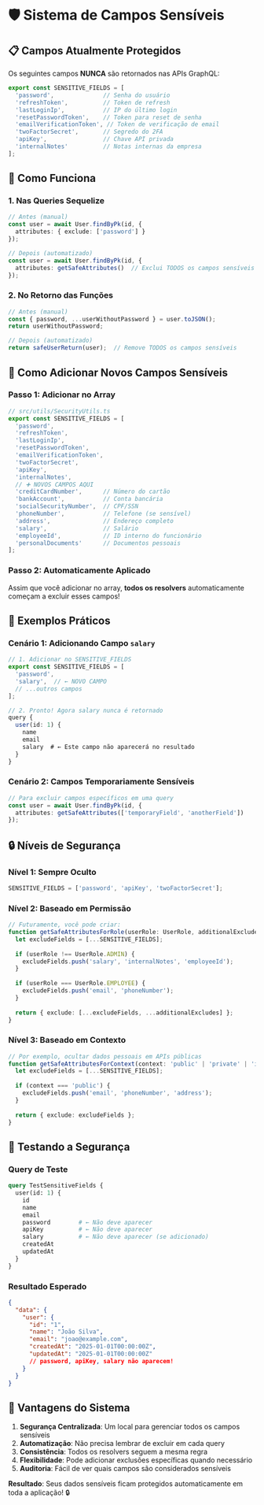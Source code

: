 # 🛡️ Sistema de Campos Sensíveis

## 📋 Campos Atualmente Protegidos

Os seguintes campos **NUNCA** são retornados nas APIs GraphQL:

```typescript
export const SENSITIVE_FIELDS = [
  'password',              // Senha do usuário
  'refreshToken',          // Token de refresh
  'lastLoginIp',           // IP do último login
  'resetPasswordToken',    // Token para reset de senha
  'emailVerificationToken', // Token de verificação de email
  'twoFactorSecret',       // Segredo do 2FA
  'apiKey',                // Chave API privada
  'internalNotes'          // Notas internas da empresa
];
```

## 🔧 Como Funciona

### 1. **Nas Queries Sequelize**
```typescript
// Antes (manual)
const user = await User.findByPk(id, {
  attributes: { exclude: ['password'] }
});

// Depois (automatizado)
const user = await User.findByPk(id, {
  attributes: getSafeAttributes()  // Exclui TODOS os campos sensíveis
});
```

### 2. **No Retorno das Funções**
```typescript
// Antes (manual)
const { password, ...userWithoutPassword } = user.toJSON();
return userWithoutPassword;

// Depois (automatizado)
return safeUserReturn(user);  // Remove TODOS os campos sensíveis
```

## 🚀 Como Adicionar Novos Campos Sensíveis

### Passo 1: Adicionar no Array
```typescript
// src/utils/SecurityUtils.ts
export const SENSITIVE_FIELDS = [
  'password',
  'refreshToken',
  'lastLoginIp',
  'resetPasswordToken',
  'emailVerificationToken',
  'twoFactorSecret',
  'apiKey',
  'internalNotes',
  // ➕ NOVOS CAMPOS AQUI
  'creditCardNumber',      // Número do cartão
  'bankAccount',           // Conta bancária
  'socialSecurityNumber',  // CPF/SSN
  'phoneNumber',           // Telefone (se sensível)
  'address',               // Endereço completo
  'salary',                // Salário
  'employeeId',            // ID interno do funcionário
  'personalDocuments'      // Documentos pessoais
];
```

### Passo 2: Automaticamente Aplicado
Assim que você adicionar no array, **todos os resolvers** automaticamente começam a excluir esses campos!

## 🎯 Exemplos Práticos

### Cenário 1: Adicionando Campo `salary`
```typescript
// 1. Adicionar no SENSITIVE_FIELDS
export const SENSITIVE_FIELDS = [
  'password',
  'salary',  // ← NOVO CAMPO
  // ...outros campos
];

// 2. Pronto! Agora salary nunca é retornado
query {
  user(id: 1) {
    name
    email
    salary  # ← Este campo não aparecerá no resultado
  }
}
```

### Cenário 2: Campos Temporariamente Sensíveis
```typescript
// Para excluir campos específicos em uma query
const user = await User.findByPk(id, {
  attributes: getSafeAttributes(['temporaryField', 'anotherField'])
});
```

## 🔒 Níveis de Segurança

### Nível 1: Sempre Oculto
```typescript
SENSITIVE_FIELDS = ['password', 'apiKey', 'twoFactorSecret'];
```

### Nível 2: Baseado em Permissão
```typescript
// Futuramente, você pode criar:
function getSafeAttributesForRole(userRole: UserRole, additionalExcludes: string[] = []) {
  let excludeFields = [...SENSITIVE_FIELDS];
  
  if (userRole !== UserRole.ADMIN) {
    excludeFields.push('salary', 'internalNotes', 'employeeId');
  }
  
  if (userRole === UserRole.EMPLOYEE) {
    excludeFields.push('email', 'phoneNumber');
  }
  
  return { exclude: [...excludeFields, ...additionalExcludes] };
}
```

### Nível 3: Baseado em Contexto
```typescript
// Por exemplo, ocultar dados pessoais em APIs públicas
function getSafeAttributesForContext(context: 'public' | 'private' | 'internal') {
  let excludeFields = [...SENSITIVE_FIELDS];
  
  if (context === 'public') {
    excludeFields.push('email', 'phoneNumber', 'address');
  }
  
  return { exclude: excludeFields };
}
```

## 🧪 Testando a Segurança

### Query de Teste
```graphql
query TestSensitiveFields {
  user(id: 1) {
    id
    name
    email
    password        # ← Não deve aparecer
    apiKey          # ← Não deve aparecer
    salary          # ← Não deve aparecer (se adicionado)
    createdAt
    updatedAt
  }
}
```

### Resultado Esperado
```json
{
  "data": {
    "user": {
      "id": "1",
      "name": "João Silva",
      "email": "joao@example.com",
      "createdAt": "2025-01-01T00:00:00Z",
      "updatedAt": "2025-01-01T00:00:00Z"
      // password, apiKey, salary não aparecem!
    }
  }
}
```

## 🎯 Vantagens do Sistema

1. **Segurança Centralizada**: Um local para gerenciar todos os campos sensíveis
2. **Automatização**: Não precisa lembrar de excluir em cada query
3. **Consistência**: Todos os resolvers seguem a mesma regra
4. **Flexibilidade**: Pode adicionar exclusões específicas quando necessário
5. **Auditoria**: Fácil de ver quais campos são considerados sensíveis

**Resultado**: Seus dados sensíveis ficam protegidos automaticamente em toda a aplicação! 🔒

